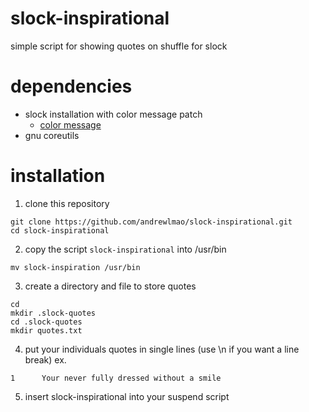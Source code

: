 # slock-inspirational
simple script for showing quotes on shuffle for slock 

# dependencies
- slock installation with color message patch
	- [color message](https://tools.suckless.org/slock/patches/colormessage/)
- gnu coreutils 

# installation
1. clone this repository
```
git clone https://github.com/andrewlmao/slock-inspirational.git
cd slock-inspirational
```
2. copy the script ```slock-inspirational``` into /usr/bin
```
mv slock-inspiration /usr/bin
```
3. create a directory and file to store quotes
```
cd
mkdir .slock-quotes
cd .slock-quotes
mkdir quotes.txt
```
4. put your individuals quotes in single lines (use \n if you want a line break)
ex.
```
1      Your never fully dressed without a smile
```
5. insert slock-inspirational into your suspend script
